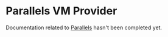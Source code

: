 # Parallels VM Provider

Documentation related to [Parallels](parallels.md) hasn't been completed yet.